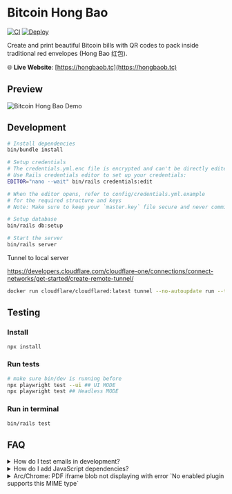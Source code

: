 # Bitcoin Hong Bao

[![CI](https://github.com/username/hongbao/actions/workflows/ci.yml/badge.svg)](https://github.com/username/hongbao/actions/workflows/ci.yml)
[![Deploy](https://github.com/username/hongbao/actions/workflows/deploy.yml/badge.svg)](https://github.com/username/hongbao/actions/workflows/deploy.yml)

Create and print beautiful Bitcoin bills with QR codes to pack inside traditional red envelopes (Hong Bao 红包).

🌐 **Live Website**: [https://hongbaob.tc](https://hongbaob.tc)

## Preview

![Bitcoin Hong Bao Demo](/app/assets/images/readme/demo.gif)

## Development

```bash
# Install dependencies
bin/bundle install

# Setup credentials
# The credentials.yml.enc file is encrypted and can't be directly edited
# Use Rails credentials editor to set up your credentials:
EDITOR="nano --wait" bin/rails credentials:edit

# When the editor opens, refer to config/credentials.yml.example
# for the required structure and keys
# Note: Make sure to keep your `master.key` file secure and never commit it to version control.

# Setup database
bin/rails db:setup

# Start the server
bin/rails server
```

Tunnel to local server

https://developers.cloudflare.com/cloudflare-one/connections/connect-networks/get-started/create-remote-tunnel/

```bash
docker run cloudflare/cloudflared:latest tunnel --no-autoupdate run --token {token}

```

## Testing

### Install
```bash
npx install
```

### Run tests
```bash
# make sure bin/dev is running before
npx playwright test --ui ## UI MODE
npx playwright test ## Headless MODE
```



### Run in terminal
```bash
bin/rails test
```


## FAQ


<details>
<summary>How do I test emails in development?</summary>

Emails are caught by Letter Opener and displayed in your browser:
- Automatic Preview: Opens in new tab when email is sent
- Email Dashboard: Visit http://localhost:3000/letter_opener
</details>

<details>
<summary>How do I add JavaScript dependencies?</summary>

We use ImportMaps with [JSPM](https://jspm.io/):
1. Visit [JSPM Generator](https://generator.jspm.io/)
2. Search and select your package
3. Copy the generated import URL
4. Add to `config/importmap.rb`
</details>

<details>
<summary>Arc/Chrome: PDF iframe blob not displaying with error `No enabled plugin supports this MIME type`</summary>

- Chrome shows "No enabled plugin supports this MIME type"
- Only affects localhost environment
- Workaround: Use Safari for local PDF testing
- [Issue #39](https://github.com/sbounmy/hongbao_bitcoin/issues/39)
</details>